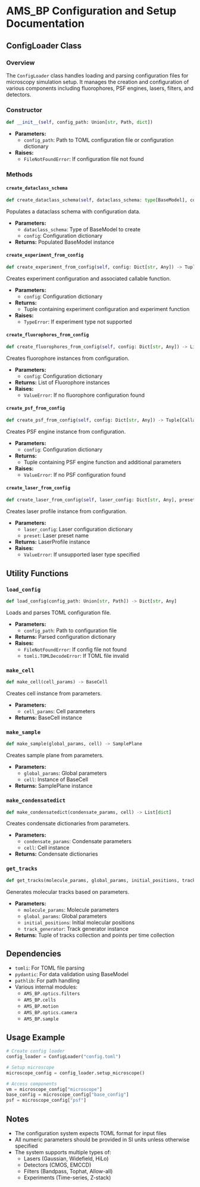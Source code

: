 # AMS_BP Configuration and Setup Documentation

## ConfigLoader Class

### Overview
The `ConfigLoader` class handles loading and parsing configuration files for microscopy simulation setup. It manages the creation and configuration of various components including fluorophores, PSF engines, lasers, filters, and detectors.

### Constructor
```python
def __init__(self, config_path: Union[str, Path, dict])
```
- **Parameters:**
  - `config_path`: Path to TOML configuration file or configuration dictionary
- **Raises:**
  - `FileNotFoundError`: If configuration file not found

### Methods

#### `create_dataclass_schema`
```python
def create_dataclass_schema(self, dataclass_schema: type[BaseModel], config: Dict[str, Any]) -> BaseModel
```
Populates a dataclass schema with configuration data.
- **Parameters:**
  - `dataclass_schema`: Type of BaseModel to create
  - `config`: Configuration dictionary
- **Returns:** Populated BaseModel instance

#### `create_experiment_from_config`
```python
def create_experiment_from_config(self, config: Dict[str, Any]) -> Tuple[BaseExpConfig, Callable]
```
Creates experiment configuration and associated callable function.
- **Parameters:**
  - `config`: Configuration dictionary
- **Returns:** 
  - Tuple containing experiment configuration and experiment function
- **Raises:**
  - `TypeError`: If experiment type not supported

#### `create_fluorophores_from_config`
```python
def create_fluorophores_from_config(self, config: Dict[str, Any]) -> List[Fluorophore]
```
Creates fluorophore instances from configuration.
- **Parameters:**
  - `config`: Configuration dictionary
- **Returns:** List of Fluorophore instances
- **Raises:**
  - `ValueError`: If no fluorophore configuration found

#### `create_psf_from_config`
```python
def create_psf_from_config(self, config: Dict[str, Any]) -> Tuple[Callable, Dict[str, Any]]
```
Creates PSF engine instance from configuration.
- **Parameters:**
  - `config`: Configuration dictionary
- **Returns:**
  - Tuple containing PSF engine function and additional parameters
- **Raises:**
  - `ValueError`: If no PSF configuration found

#### `create_laser_from_config`
```python
def create_laser_from_config(self, laser_config: Dict[str, Any], preset: str) -> LaserProfile
```
Creates laser profile instance from configuration.
- **Parameters:**
  - `laser_config`: Laser configuration dictionary
  - `preset`: Laser preset name
- **Returns:** LaserProfile instance
- **Raises:**
  - `ValueError`: If unsupported laser type specified

## Utility Functions

### `load_config`
```python
def load_config(config_path: Union[str, Path]) -> Dict[str, Any]
```
Loads and parses TOML configuration file.
- **Parameters:**
  - `config_path`: Path to configuration file
- **Returns:** Parsed configuration dictionary
- **Raises:**
  - `FileNotFoundError`: If config file not found
  - `tomli.TOMLDecodeError`: If TOML file invalid

### `make_cell`
```python
def make_cell(cell_params) -> BaseCell
```
Creates cell instance from parameters.
- **Parameters:**
  - `cell_params`: Cell parameters
- **Returns:** BaseCell instance

### `make_sample`
```python
def make_sample(global_params, cell) -> SamplePlane
```
Creates sample plane from parameters.
- **Parameters:**
  - `global_params`: Global parameters
  - `cell`: Instance of BaseCell
- **Returns:** SamplePlane instance

### `make_condensatedict`
```python
def make_condensatedict(condensate_params, cell) -> List[dict]
```
Creates condensate dictionaries from parameters.
- **Parameters:**
  - `condensate_params`: Condensate parameters
  - `cell`: Cell instance
- **Returns:** Condensate dictionaries

### `get_tracks`
```python
def get_tracks(molecule_params, global_params, initial_positions, track_generator)
```
Generates molecular tracks based on parameters.
- **Parameters:**
  - `molecule_params`: Molecule parameters
  - `global_params`: Global parameters
  - `initial_positions`: Initial molecular positions
  - `track_generator`: Track generator instance
- **Returns:** Tuple of tracks collection and points per time collection

## Dependencies

- `tomli`: For TOML file parsing
- `pydantic`: For data validation using BaseModel
- `pathlib`: For path handling
- Various internal modules:
  - `AMS_BP.optics.filters`
  - `AMS_BP.cells`
  - `AMS_BP.motion`
  - `AMS_BP.optics.camera`
  - `AMS_BP.sample`

## Usage Example

```python
# Create config loader
config_loader = ConfigLoader("config.toml")

# Setup microscope
microscope_config = config_loader.setup_microscope()

# Access components
vm = microscope_config["microscope"]
base_config = microscope_config["base_config"]
psf = microscope_config["psf"]
```

## Notes

- The configuration system expects TOML format for input files
- All numeric parameters should be provided in SI units unless otherwise specified
- The system supports multiple types of:
  - Lasers (Gaussian, Widefield, HiLo)
  - Detectors (CMOS, EMCCD)
  - Filters (Bandpass, Tophat, Allow-all)
  - Experiments (Time-series, Z-stack)
